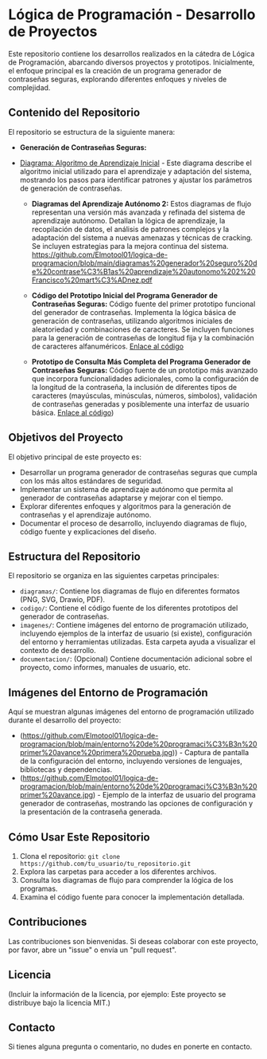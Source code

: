 # Lógica de Programación - Desarrollo de Proyectos

Este repositorio contiene los desarrollos realizados en la cátedra de Lógica de Programación, abarcando diversos proyectos y prototipos. Inicialmente, el enfoque principal es la creación de un programa generador de contraseñas seguras, explorando diferentes enfoques y niveles de complejidad.

## Contenido del Repositorio

El repositorio se estructura de la siguiente manera:

*   **Generación de Contraseñas Seguras:**

*   [Diagrama: Algoritmo de Aprendizaje Inicial](diagramas/aprendizaje_autonomo_1/diagrama2.svg) - Este diagrama describe el algoritmo inicial utilizado para el aprendizaje y adaptación del sistema, mostrando los pasos para identificar patrones y ajustar los parámetros de generación de contraseñas.

    *   **Diagramas del Aprendizaje Autónomo 2:** Estos diagramas de flujo representan una versión más avanzada y refinada del sistema de aprendizaje autónomo.  Detallan la lógica de aprendizaje, la recopilación de datos, el análisis de patrones complejos y la adaptación del sistema a nuevas amenazas y técnicas de cracking.  Se incluyen estrategias para la mejora continua del sistema. https://github.com/Elmotool01/logica-de-programacion/blob/main/diagramas%20generador%20seguro%20de%20contrase%C3%B1as%20aprendizaje%20autonomo%202%20Francisco%20mart%C3%ADnez.pdf


    *   **Código del Prototipo Inicial del Programa Generador de Contraseñas Seguras:** Código fuente del primer prototipo funcional del generador de contraseñas.  Implementa la lógica básica de generación de contraseñas, utilizando algoritmos iniciales de aleatoriedad y combinaciones de caracteres.  Se incluyen funciones para la generación de contraseñas de longitud fija y la combinación de caracteres alfanuméricos.  [Enlace al código]([https://github.com/Elmotool01/logica-de-programacion/blob/main/generador%20de%20contrase%3Bas%20seguras.py)

    *   **Prototipo de Consulta Más Completa del Programa Generador de Contraseñas Seguras:** Código fuente de un prototipo más avanzado que incorpora funcionalidades adicionales, como la configuración de la longitud de la contraseña, la inclusión de diferentes tipos de caracteres (mayúsculas, minúsculas, números, símbolos),  validación de contraseñas generadas y posiblemente una interfaz de usuario básica. [Enlace al código](https://github.com/Elmotool01/logica-de-programacion/blob/main/pgcs%201.py))

## Objetivos del Proyecto

El objetivo principal de este proyecto es:

*   Desarrollar un programa generador de contraseñas seguras que cumpla con los más altos estándares de seguridad.
*   Implementar un sistema de aprendizaje autónomo que permita al generador de contraseñas adaptarse y mejorar con el tiempo.
*   Explorar diferentes enfoques y algoritmos para la generación de contraseñas y el aprendizaje autónomo.
*   Documentar el proceso de desarrollo, incluyendo diagramas de flujo, código fuente y explicaciones del diseño.

## Estructura del Repositorio

El repositorio se organiza en las siguientes carpetas principales:

*   `diagramas/`: Contiene los diagramas de flujo en diferentes formatos (PNG, SVG, Drawio, PDF).
*   `codigo/`: Contiene el código fuente de los diferentes prototipos del generador de contraseñas.
*   `imagenes/`:  Contiene imágenes del entorno de programación utilizado, incluyendo ejemplos de la interfaz de usuario (si existe), configuración del entorno y herramientas utilizadas.  Esta carpeta ayuda a visualizar el contexto de desarrollo.
*   `documentacion/`: (Opcional) Contiene documentación adicional sobre el proyecto, como informes, manuales de usuario, etc.

## Imágenes del Entorno de Programación

Aquí se muestran algunas imágenes del entorno de programación utilizado durante el desarrollo del proyecto:

*  (https://github.com/Elmotool01/logica-de-programacion/blob/main/entorno%20de%20programaci%C3%B3n%20primer%20avance%20primera%20prueba.jpg)) -  Captura de pantalla de la configuración del entorno, incluyendo versiones de lenguajes, bibliotecas y dependencias.
*   (https://github.com/Elmotool01/logica-de-programacion/blob/main/entorno%20de%20programaci%C3%B3n%20primer%20avance.jpg) - Ejemplo de la interfaz de usuario del programa generador de contraseñas, mostrando las opciones de configuración y la presentación de la contraseña generada.

## Cómo Usar Este Repositorio

1.  Clona el repositorio: `git clone https://github.com/tu_usuario/tu_repositorio.git`
2.  Explora las carpetas para acceder a los diferentes archivos.
3.  Consulta los diagramas de flujo para comprender la lógica de los programas.
4.  Examina el código fuente para conocer la implementación detallada.

## Contribuciones

Las contribuciones son bienvenidas. Si deseas colaborar con este proyecto, por favor, abre un "issue" o envía un "pull request".

## Licencia

(Incluir la información de la licencia, por ejemplo: Este proyecto se distribuye bajo la licencia MIT.)

## Contacto

Si tienes alguna pregunta o comentario, no dudes en ponerte en contacto.
